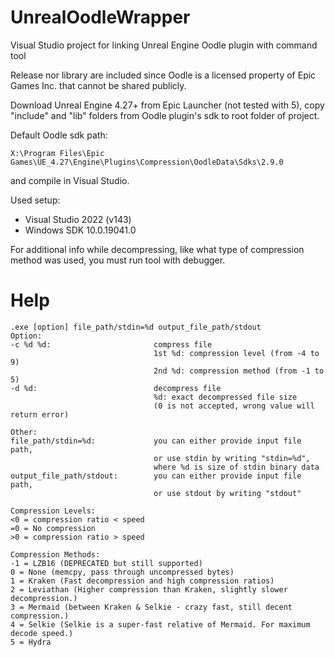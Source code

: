 # UnrealOodleWrapper
Visual Studio project for linking Unreal Engine Oodle plugin with command tool

Release nor library are included since Oodle is a licensed property of Epic Games Inc. that cannot be shared publicly.

Download Unreal Engine 4.27+ from Epic Launcher (not tested with 5),
copy "include" and "lib" folders from Oodle plugin's sdk to root folder of project. 

Default Oodle sdk path: 
```
X:\Program Files\Epic Games\UE_4.27\Engine\Plugins\Compression\OodleData\Sdks\2.9.0
```
and compile in Visual Studio.

Used setup:
- Visual Studio 2022 (v143)
- Windows SDK 10.0.19041.0

For additional info while decompressing,
like what type of compression method was used, you must run tool with debugger.

# Help
```
.exe [option] file_path/stdin=%d output_file_path/stdout
Option:
-c %d %d:                       compress file
                                1st %d: compression level (from -4 to 9)
                                2nd %d: compression method (from -1 to 5)
-d %d:                          decompress file
                                %d: exact decompressed file size
                                (0 is not accepted, wrong value will return error)

Other:
file_path/stdin=%d:             you can either provide input file path,
                                or use stdin by writing "stdin=%d",
                                where %d is size of stdin binary data
output_file_path/stdout:        you can either provide input file path,
                                or use stdout by writing "stdout"

Compression Levels:
<0 = compression ratio < speed
=0 = No compression
>0 = compression ratio > speed

Compression Methods:
-1 = LZB16 (DEPRECATED but still supported)
0 = None (memcpy, pass through uncompressed bytes)
1 = Kraken (Fast decompression and high compression ratios)
2 = Leviathan (Higher compression than Kraken, slightly slower decompression.)
3 = Mermaid (between Kraken & Selkie - crazy fast, still decent compression.)
4 = Selkie (Selkie is a super-fast relative of Mermaid. For maximum decode speed.)
5 = Hydra
```
